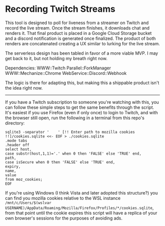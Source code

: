 # Recording Twitch Streams

This tool is designed to poll for liveness from a streamer on Twitch and record the live stream. Once the stream finishes, it downloads chat and renders it. That final product is placed in a Google Cloud Storage bucket and a discord notification is generated once finalized. The product of both renders are concatenated creating a UX similar to lurking for the live stream. 

The serverless design has been tabled in favor of a more viable MVP. I may get back to it, but not holding my breath right now.

Dependencies:
WWW::Twitch
Parallel::ForkManager
WWW::Mechanize::Chrome
WebService::Discord::Webhook

The logic is there for adapting this, but making this a shippable product isn't the idea right now.

------------------------------------------------------------------------------------------------------

If you have a Twitch subscription to someone you're watching with this, you can follow these simple steps to get the same benefits through the script. It's easiest if you use Firefox (even if only once) to login to Twitch, and with the browser still open, run the following in a terminal from this repo's directory:

```
sqlite3 -separator '    ' [!! Enter path to mozilla cookies !!]/cookies.sqlite <<- EOF > ./cookies.sqlite
.mode tabs
.header off
select host,
case substr(host,1,1)='.' when 0 then 'FALSE' else 'TRUE' end,
path,
case isSecure when 0 then 'FALSE' else 'TRUE' end,
expiry,
name,
value
from moz_cookies;
EOF
```

If you're using Windows (I think Vista and later adopted this structure?) you can find you mozilla cookies relative to the WSL instance `/mnt/c/Users/$(wslvar USERNAME)/AppData/Roaming/Mozilla/Firefox/Profiles/*/cookies.sqlite`, from that point until the cookie expires this script will have a replica of your own browser's sessions for the purposes of avoiding ads.

